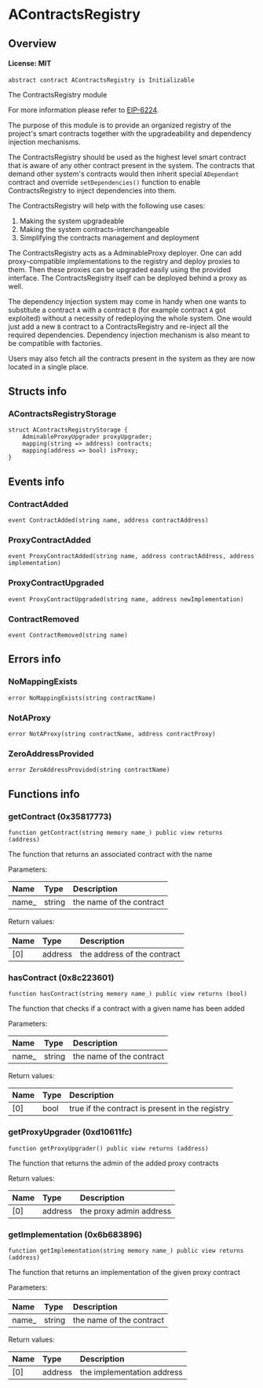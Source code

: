 # AContractsRegistry

## Overview

#### License: MIT

```solidity
abstract contract AContractsRegistry is Initializable
```

The ContractsRegistry module

For more information please refer to [EIP-6224](https://eips.ethereum.org/EIPS/eip-6224).

The purpose of this module is to provide an organized registry of the project's smart contracts
together with the upgradeability and dependency injection mechanisms.

The ContractsRegistry should be used as the highest level smart contract that is aware of any other
contract present in the system. The contracts that demand other system's contracts would then inherit
special `ADependant` contract and override `setDependencies()` function to enable ContractsRegistry
to inject dependencies into them.

The ContractsRegistry will help with the following use cases:

1) Making the system upgradeable
2) Making the system contracts-interchangeable
3) Simplifying the contracts management and deployment

The ContractsRegistry acts as a AdminableProxy deployer. One can add proxy-compatible implementations to the registry
and deploy proxies to them. Then these proxies can be upgraded easily using the provided interface.
The ContractsRegistry itself can be deployed behind a proxy as well.

The dependency injection system may come in handy when one wants to substitute a contract `A` with a contract `B`
(for example contract `A` got exploited) without a necessity of redeploying the whole system. One would just add
a new `B` contract to a ContractsRegistry and re-inject all the required dependencies. Dependency injection mechanism
is also meant to be compatible with factories.

Users may also fetch all the contracts present in the system as they are now located in a single place.
## Structs info

### AContractsRegistryStorage

```solidity
struct AContractsRegistryStorage {
	AdminableProxyUpgrader proxyUpgrader;
	mapping(string => address) contracts;
	mapping(address => bool) isProxy;
}
```


## Events info

### ContractAdded

```solidity
event ContractAdded(string name, address contractAddress)
```


### ProxyContractAdded

```solidity
event ProxyContractAdded(string name, address contractAddress, address implementation)
```


### ProxyContractUpgraded

```solidity
event ProxyContractUpgraded(string name, address newImplementation)
```


### ContractRemoved

```solidity
event ContractRemoved(string name)
```


## Errors info

### NoMappingExists

```solidity
error NoMappingExists(string contractName)
```


### NotAProxy

```solidity
error NotAProxy(string contractName, address contractProxy)
```


### ZeroAddressProvided

```solidity
error ZeroAddressProvided(string contractName)
```


## Functions info

### getContract (0x35817773)

```solidity
function getContract(string memory name_) public view returns (address)
```

The function that returns an associated contract with the name


Parameters:

| Name  | Type   | Description               |
| :---- | :----- | :------------------------ |
| name_ | string | the name of the contract  |


Return values:

| Name | Type    | Description                 |
| :--- | :------ | :-------------------------- |
| [0]  | address | the address of the contract |

### hasContract (0x8c223601)

```solidity
function hasContract(string memory name_) public view returns (bool)
```

The function that checks if a contract with a given name has been added


Parameters:

| Name  | Type   | Description               |
| :---- | :----- | :------------------------ |
| name_ | string | the name of the contract  |


Return values:

| Name | Type | Description                                     |
| :--- | :--- | :---------------------------------------------- |
| [0]  | bool | true if the contract is present in the registry |

### getProxyUpgrader (0xd10611fc)

```solidity
function getProxyUpgrader() public view returns (address)
```

The function that returns the admin of the added proxy contracts


Return values:

| Name | Type    | Description             |
| :--- | :------ | :---------------------- |
| [0]  | address | the proxy admin address |

### getImplementation (0x6b683896)

```solidity
function getImplementation(string memory name_) public view returns (address)
```

The function that returns an implementation of the given proxy contract


Parameters:

| Name  | Type   | Description               |
| :---- | :----- | :------------------------ |
| name_ | string | the name of the contract  |


Return values:

| Name | Type    | Description                |
| :--- | :------ | :------------------------- |
| [0]  | address | the implementation address |
